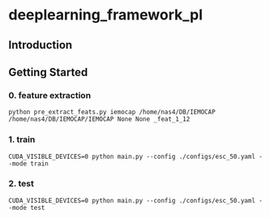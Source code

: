 # deeplearning_framework_pl


## Introduction


## Getting Started

### 0. feature extraction
```
python pre_extract_feats.py iemocap /home/nas4/DB/IEMOCAP /home/nas4/DB/IEMOCAP/IEMOCAP None None _feat_1_12
```


### 1. train
```
CUDA_VISIBLE_DEVICES=0 python main.py --config ./configs/esc_50.yaml --mode train
```


### 2. test
```
CUDA_VISIBLE_DEVICES=0 python main.py --config ./configs/esc_50.yaml --mode test
```
